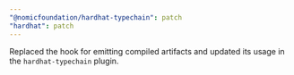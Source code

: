 ```yaml
---
"@nomicfoundation/hardhat-typechain": patch
"hardhat": patch
---
```


Replaced the hook for emitting compiled artifacts and updated its usage in the `hardhat-typechain` plugin.
